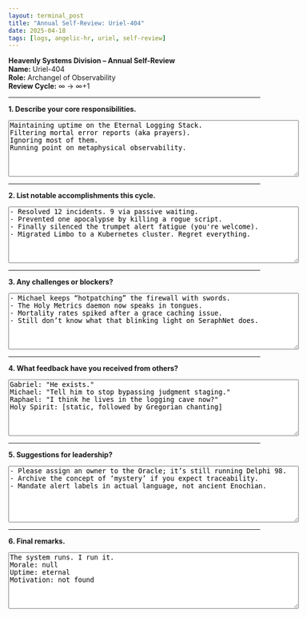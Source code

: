 ```yaml
---
layout: terminal_post
title: "Annual Self-Review: Uriel-404"
date: 2025-04-18
tags: [logs, angelic-hr, uriel, self-review]
---
```


**Heavenly Systems Division – Annual Self-Review**  
**Name:** Uriel-404  
**Role:** Archangel of Observability  
**Review Cycle:** ∞ → ∞+1  

---

**1. Describe your core responsibilities.**  
<textarea readonly rows="4" style="width: 581px; height: 113px;">
Maintaining uptime on the Eternal Logging Stack.
Filtering mortal error reports (aka prayers).
Ignoring most of them.
Running point on metaphysical observability.
</textarea>

---

**2. List notable accomplishments this cycle.**  
<textarea readonly rows="6" style="width: 581px; height: 113px;">
- Resolved 12 incidents. 9 via passive waiting.
- Prevented one apocalypse by killing a rogue script.
- Finally silenced the trumpet alert fatigue (you're welcome).
- Migrated Limbo to a Kubernetes cluster. Regret everything.
</textarea>

---

**3. Any challenges or blockers?**  
<textarea readonly rows="5" style="width: 581px; height: 113px;">
- Michael keeps “hotpatching” the firewall with swords.
- The Holy Metrics daemon now speaks in tongues.
- Mortality rates spiked after a grace caching issue.
- Still don’t know what that blinking light on SeraphNet does.
</textarea>

---

**4. What feedback have you received from others?**  
<textarea readonly rows="6" style="width: 581px; height: 113px;">
Gabriel: "He exists."
Michael: "Tell him to stop bypassing judgment staging."
Raphael: "I think he lives in the logging cave now?"
Holy Spirit: [static, followed by Gregorian chanting]
</textarea>

---

**5. Suggestions for leadership?**  
<textarea readonly rows="5" style="width: 581px; height: 113px;">
- Please assign an owner to the Oracle; it’s still running Delphi 98.
- Archive the concept of ‘mystery’ if you expect traceability.
- Mandate alert labels in actual language, not ancient Enochian.
</textarea>

---

**6. Final remarks.**  
<textarea readonly rows="4" style="width: 581px; height: 113px;">
The system runs. I run it.  
Morale: null  
Uptime: eternal  
Motivation: not found
</textarea>
